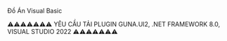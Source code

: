Đồ Án Visual Basic





⚠️⚠️⚠️⚠️⚠️⚠️⚠️ 
YÊU CẦU TẢI PLUGIN GUNA.UI2, .NET FRAMEWORK 8.0, VISUAL STUDIO 2022
⚠️⚠️⚠️⚠️⚠️⚠️⚠️
